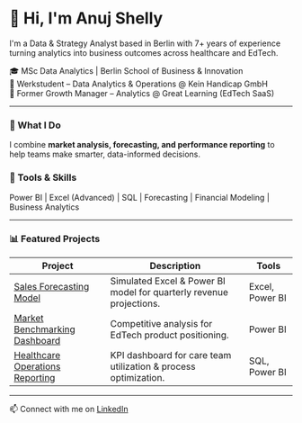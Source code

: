 # 👋 Hi, I'm Anuj Shelly  

I'm a Data & Strategy Analyst based in Berlin with 7+ years of experience turning analytics into business outcomes across healthcare and EdTech.  

🎓 MSc Data Analytics | Berlin School of Business & Innovation  
💼 Werkstudent – Data Analytics & Operations @ Kein Handicap GmbH  
🚀 Former Growth Manager – Analytics @ Great Learning (EdTech SaaS)  

---

### 🧠 What I Do  
I combine **market analysis, forecasting, and performance reporting** to help teams make smarter, data-informed decisions.  

### 🧰 Tools & Skills  
Power BI | Excel (Advanced) | SQL | Forecasting | Financial Modeling | Business Analytics  

---

### 📊 Featured Projects  
| Project | Description | Tools |
|----------|--------------|-------|
| [Sales Forecasting Model](#) | Simulated Excel & Power BI model for quarterly revenue projections. | Excel, Power BI |
| [Market Benchmarking Dashboard](#) | Competitive analysis for EdTech product positioning. | Power BI |
| [Healthcare Operations Reporting](#) | KPI dashboard for care team utilization & process optimization. | SQL, Power BI |

---

📫 Connect with me on [LinkedIn](https://www.linkedin.com/in/anuj-shelly)
